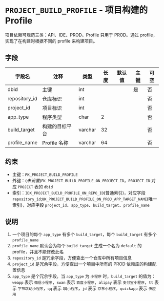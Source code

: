 # `PROJECT_BUILD_PROFILE` - 项目构建的 Profile

项目依赖可规范三类：API、IDE、PROD。Profile 只用于 PROD。通过 profile，实现了在构建时根据不同的 profile 来构建项目。

## 字段

| 字段名        | 注释           | 类型    | 长度 | 默认值 | 主键 | 可空 |
| ------------- | -------------- | ------- | ---- | ------ | ---- | ---- |
| dbid          | 主键           | int     |      |        | 是   | 否   |
| repository_id | 仓库标识       | int     |      |        |      | 否   |
| project_id    | 项目标识       | int     |      |        |      | 否   |
| app_type      | 程序类型       | char    | 2    |        |      | 否   |
| build_target  | 构建的目标平台 | varchar | 32   |        |      | 否   |
| profile_name  | Profile 名称   | varchar | 64   |        |      | 否   |

## 约束

* 主键：`PK_PROJECT_BUILD_PROFILE`
* 外键：(*未设置*)`FK_PROJECT_BUILD_PROFILE_ON_PROJECT_ID`，`PROJECT_ID` 对应 `PROJECT` 表的 `dbid`
* 索引：`IDX_PROJECT_BUILD_PROFILE_ON_REPO_ID`(普通索引)，对应字段 `repository_id`;`UK_PROJECT_BUILD_PROFILE_ON_PROJ_APP_TARGET_NAME`(唯一索引)，对应字段 `project_id`、`app_type`、`build_target`、`profile_name`

## 说明

1. 一个项目的每个 `app_type` 有多个 `build_target`，每个 `build_target` 有多个 `profile_name`
2. `profile_name` 默认会为每个 `build_target` 生成一个名为 `default` 的 profile，并且不能修改此名
3. `repository_id` 是冗余字段，方便查出一个仓库中所有项目信息
4. `project_id` 是冗余字段，方便查出一个项目中所有的 PROD 依赖库的构建配置信息
5. `app_type` 是个冗余字段，当 `app_type` 为 `小程序` 时，`build_target` 的值为：`weapp` 表示 `微信小程序`，`swan` 表示 `百度小程序`，`alipay` 表示 `支付宝小程序`，`tt` 表示 `字节跳动小程序`，`qq` 表示 `QQ小程序`，`jd` 表示 `京东小程序`，`quickapp` 表示 `快应用`
